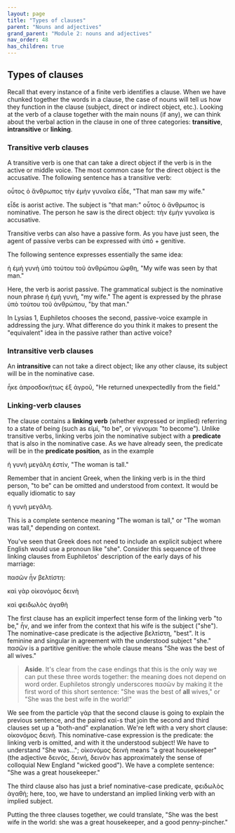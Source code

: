 ```yaml
---
layout: page
title: "Types of clauses"
parent: "Nouns and adjectives"
grand_parent: "Module 2: nouns and adjectives"
nav_order: 48
has_children: true
---
```



## Types of clauses


Recall that every instance of a finite verb identifies a clause.  When we have chunked together the words in a clause, the case of nouns will tell us how they function in the clause (subject, direct or indirect object, etc.). Looking at the verb of a clause together with the main nouns (if any), we can think about the verbal action in the clause in one of three categories: **transitive**, **intransitive** or **linking**.

### Transitive verb clauses

A transitive verb is one that can take a direct object if the verb is in the active or middle voice. The most common case for the direct object is the accusative. The following sentence has a transitive verb:


οὗτος ὁ ἄνθρωπος τὴν ἐμὴν γυναῖκα εἶδε, "That man saw my wife."

εἶδε is aorist active.  The subject is "that man:" οὗτος ὁ ἄνθρωπος is nominative.  The person he saw is the direct object:  τὴν ἐμὴν γυναῖκα is accusative.


Transitive verbs can also have a passive form. As you have just seen, the agent of passive verbs can be expressed with ὑπό + genitive.

The following sentence expresses essentially the same idea:

ἡ ἐμὴ γυνὴ ὑπὸ τούτου τοῦ ἀνθρώπου ὤφθη, "My wife was seen by that man."

Here, the verb is aorist passive. The grammatical subject is the nominative noun phrase ἡ ἐμὴ γυνὴ, "my wife." The agent is expressed by the phrase ὑπὸ τούτου τοῦ ἀνθρώπου, "by that man."

In Lysias 1, Euphiletos chooses the second, passive-voice example in addressing the jury.  What difference do you think it makes to present the "equivalent" idea in the passive rather than active voice?  


### Intransitive verb clauses


An **intransitive** can not take a direct object; like any other clause, its subject will be in the nominative case. 

ἧκε ἀπροσδοκήτως ἐξ ἀγροῦ, "He returned unexpectedlly from the field."



### Linking-verb clauses

The clause contains a **linking verb** (whether expressed or implied) referring to a state of being (such as εἰμί, "to be", or γίγνομαι "to become").  Unlike transitive verbs, linking verbs join the nominative subject with a  **predicate** that is also in the nominative case.  As we have already seen, the predicate will be in the **predicate position**, as in the example

ἡ γυνὴ μεγάλη ἐστίν, "The woman is tall."

Remember that in ancient Greek, when the linking verb is in the third person, "to be" can be omitted and understood from context.  It would be equally idiomatic to say 

ἡ γυνὴ μεγάλη.

This is a complete sentence meaning "The woman is tall," or "The woman was tall," depending on context.

You've seen that Greek does not need to include an explicit subject where English would use a pronoun like "she".  Consider this sequence of three linking clauses from Euphiletos' description of the early days of his marriage:


πασῶν ἦν βελτίστη: 

καὶ γὰρ οἰκονόμος δεινὴ 

καὶ φειδωλὸς ἀγαθὴ

The first clause has an explicit imperfect tense form of the linking verb "to be," ἦν, and we infer from the context that his wife is the subject ("she").  The nominative-case predicate is the adjective βελτίστη, "best".  It is feminine and singular in agreement with the understood subject "she."  πασῶν is a partitive genitive: the whole clause means "She was the best of all wives."  

> **Aside**.  It's clear from the case endings that this is the only way we can put these three words together: the meaning does not depend on word order. Euphiletos strongly underscores πασῶν by making it the first word of this short sentence: "She was the best of **all** wives," or "She was the best wife in the world!"

We see from the particle γὰρ that the second clause is going to explain the previous sentence, and the paired καί-s that join the second and third clauses set up a "both-and" explanation.  We're left with a very short clause:  οἰκονόμος δεινὴ.  This  nominative-case expression is the predicate: the linking verb is omitted, and with it the understood subject! We have to understand "She was..."; οἰκονόμος δεινὴ means "a great housekeeper" (the adjective δεινός, δεινή, δεινόν has approximately the sense of colloquial New England "wicked good").  We have a complete sentence: "She was a great housekeeper."

The third clause also has just a brief nominative-case predicate, φειδωλὸς ἀγαθὴ; here, too, we have to understand an implied linking verb with an implied subject.

Putting the three clauses together, we could translate, "She was the best wife in the world: she was a great housekeeper, and a good penny-pincher."
